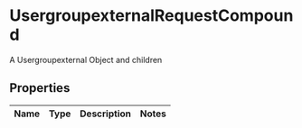 

# UsergroupexternalRequestCompound

A Usergroupexternal Object and children

## Properties

| Name | Type | Description | Notes |
|------------ | ------------- | ------------- | -------------|



